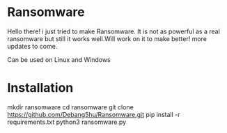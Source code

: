 # Ransomware
Hello there! i just tried to make Ransomware. It is not as powerful as a real ransomware but still it works well.Will work on it to make better!
more  updates to come.

Can be used on Linux and Windows

# Installation
mkdir ransomware
 cd ransomware
 git clone https://github.com/Debang5hu/Ransomware.git
 pip install -r requirements.txt
 python3 ransomware.py
 
